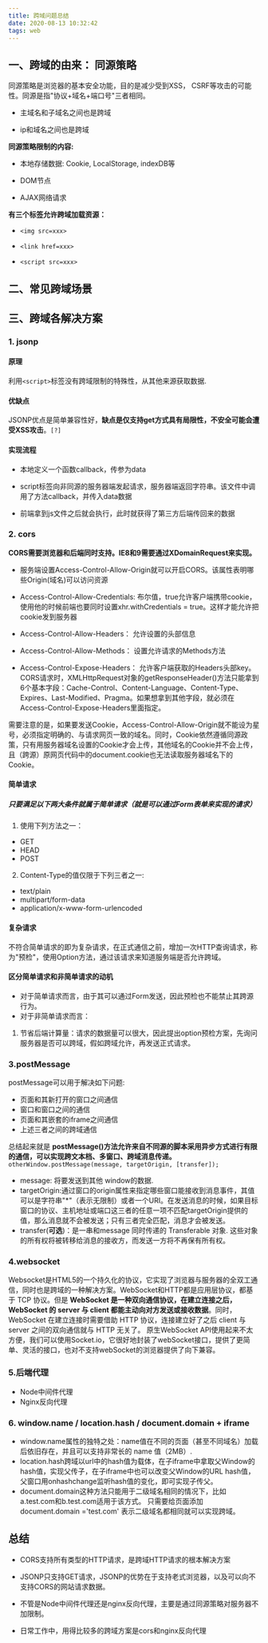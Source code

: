 ```yaml
---
title: 跨域问题总结
date: 2020-08-13 10:32:42
tags: web
---
```


## 一、跨域的由来： 同源策略

同源策略是浏览器的基本安全功能，目的是减少受到XSS， CSRF等攻击的可能性。同源是指"协议+域名+端口号"三者相同。

* 主域名和子域名之间也是跨域

* ip和域名之间也是跨域

__同源策略限制的内容:__

* 本地存储数据: Cookie, LocalStorage, indexDB等

* DOM节点

* AJAX网络请求
<!--more-->
__有三个标签允许跨域加载资源：__

* `<img src=xxx>`

* `<link href=xxx>`

* `<script src=xxx>`

## 二、常见跨域场景

## 三、跨域各解决方案

### 1. jsonp

#### 原理

利用`<script>`标签没有跨域限制的特殊性，从其他来源获取数据.

#### 优缺点

JSONP优点是简单兼容性好，__缺点是仅支持get方式具有局限性，不安全可能会遭受XSS攻击__。`[?]`

#### 实现流程

* 本地定义一个函数callback，传参为data

* script标签向非同源的服务器端发起请求，服务器端返回字符串。该文件中调用了方法callback，并传入data数据

* 前端拿到js文件之后就会执行，此时就获得了第三方后端传回来的数据
  
### 2. cors

__CORS需要浏览器和后端同时支持。IE8和9需要通过XDomainRequest来实现。__

* 服务端设置Access-Control-Allow-Origin就可以开启CORS。该属性表明哪些Origin(域名)可以访问资源

* Access-Control-Allow-Credentials: 布尔值，true允许客户端携带cookie，使用他的时候前端也要同时设置xhr.withCredentials = true。这样才能允许把cookie发到服务器

* Access-Control-Allow-Headers： 允许设置的头部信息

* Access-Control-Allow-Methods： 设置允许请求的Methods方法

* Access-Control-Expose-Headers： 允许客户端获取的Headers头部key。
CORS请求时，XMLHttpRequest对象的getResponseHeader()方法只能拿到6个基本字段：Cache-Control、Content-Language、Content-Type、Expires、Last-Modified、Pragma。如果想拿到其他字段，就必须在Access-Control-Expose-Headers里面指定。

需要注意的是，如果要发送Cookie，Access-Control-Allow-Origin就不能设为星号，必须指定明确的、与请求网页一致的域名。同时，Cookie依然遵循同源政策，只有用服务器域名设置的Cookie才会上传，其他域名的Cookie并不会上传，且（跨源）原网页代码中的document.cookie也无法读取服务器域名下的Cookie。

#### 简单请求

##### 只要满足以下两大条件就属于简单请求（就是可以通过Form表单来实现的请求）

1. 使用下列方法之一：

* GET
* HEAD
* POST
  
2. Content-Type的值仅限于下列三者之一:

* text/plain
* multipart/form-data
* application/x-www-form-urlencoded

#### 复杂请求
不符合简单请求的即为复杂请求，在正式通信之前，增加一次HTTP查询请求，称为"预检"，使用Option方法，通过该请求来知道服务端是否允许跨域。

#### 区分简单请求和非简单请求的动机

* 对于简单请求而言，由于其可以通过Form发送，因此预检也不能禁止其跨源行为。
* 对于非简单请求而言：

1. 节省后端计算量：请求的数据量可以很大，因此提出option预检方案，先询问服务器是否可以跨域，假如跨域允许，再发送正式请求。

### 3.postMessage

postMessage可以用于解决如下问题:
  
* 页面和其新打开的窗口之间通信
* 窗口和窗口之间的通信
* 页面和其嵌套的iframe之间通信
* 上述三者之间的跨域通信

总结起来就是 __postMessage()方法允许来自不同源的脚本采用异步方式进行有限的通信，可以实现跨文本档、多窗口、跨域消息传递。__
`otherWindow.postMessage(message, targetOrigin, [transfer]);`

* message: 将要发送到其他 window的数据.
* targetOrigin:通过窗口的origin属性来指定哪些窗口能接收到消息事件，其值可以是字符串"*"（表示无限制）或者一个URI。在发送消息的时候，如果目标窗口的协议、主机地址或端口这三者的任意一项不匹配targetOrigin提供的值，那么消息就不会被发送；只有三者完全匹配，消息才会被发送。
* transfer(__可选__)：是一串和message 同时传递的 Transferable 对象. 这些对象的所有权将被转移给消息的接收方，而发送一方将不再保有所有权。

### 4.websocket

Websocket是HTML5的一个持久化的协议，它实现了浏览器与服务器的全双工通信，同时也是跨域的一种解决方案。WebSocket和HTTP都是应用层协议，都基于 TCP 协议。但是 __WebSocket 是一种双向通信协议，在建立连接之后，WebSocket 的 server 与 client 都能主动向对方发送或接收数据__。同时，WebSocket 在建立连接时需要借助 HTTP 协议，连接建立好了之后 client 与 server 之间的双向通信就与 HTTP 无关了。
原生WebSocket API使用起来不太方便，我们可以使用Socket.io，它很好地封装了webSocket接口，提供了更简单、灵活的接口，也对不支持webSocket的浏览器提供了向下兼容。

### 5.后端代理

* Node中间件代理
* Nginx反向代理

### 6. window.name / location.hash / document.domain + iframe

* window.name属性的独特之处：name值在不同的页面（甚至不同域名）加载后依旧存在，并且可以支持非常长的 name 值（2MB）.
* location.hash跨域以url中的hash值为载体，在子iframe中拿取父Window的hash值，实现父传子，在子iframe中也可以改变父Window的URL hash值，父窗口用onhashchange监听hash值的变化，即可实现子传父。
* document.domain这种方法只能用于二级域名相同的情况下，比如a.test.com和b.test.com适用于该方式。 只需要给页面添加 document.domain ='test.com' 表示二级域名都相同就可以实现跨域。

## 总结

* CORS支持所有类型的HTTP请求，是跨域HTTP请求的根本解决方案

* JSONP只支持GET请求，JSONP的优势在于支持老式浏览器，以及可以向不支持CORS的网站请求数据。

* 不管是Node中间件代理还是nginx反向代理，主要是通过同源策略对服务器不加限制。

* 日常工作中，用得比较多的跨域方案是cors和nginx反向代理